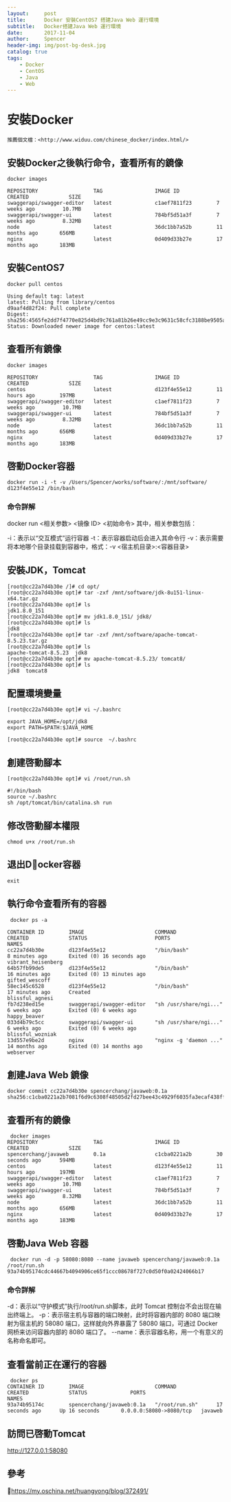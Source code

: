 ```yaml
---
layout:     post
title:      Docker 安裝CentOS7 搭建Java Web 運行環境
subtitle:   Docker搭建Java Web 運行環境
date:       2017-11-04
author:     Spencer
header-img: img/post-bg-desk.jpg
catalog: true
tags:
    - Docker
    - CentOS
    - Java
    - Web
---
```


# 安裝Docker
    推薦個文檔：<http://www.widuu.com/chinese_docker/index.html/>

## 安裝Docker之後執行命令，查看所有的鏡像

```shell
docker images

REPOSITORY                  TAG                 IMAGE ID            CREATED             SIZE
swaggerapi/swagger-editor   latest              c1aef7811f23        7 weeks ago         10.7MB
swaggerapi/swagger-ui       latest              784bf5d51a3f        7 weeks ago         8.32MB
node                        latest              36dc1bb7a52b        11 months ago       656MB
nginx                       latest              0d409d33b27e        17 months ago       183MB
```

## 安裝CentOS7

```shell
docker pull centos

Using default tag: latest
latest: Pulling from library/centos
d9aaf4d82f24: Pull complete
Digest: sha256:4565fe2dd7f4770e825d4bd9c761a81b26e49cc9e3c9631c58cfc3188be9505a
Status: Downloaded newer image for centos:latest
```

## 查看所有鏡像

```shell
docker images

REPOSITORY                  TAG                 IMAGE ID            CREATED             SIZE
centos                      latest              d123f4e55e12        11 hours ago        197MB
swaggerapi/swagger-editor   latest              c1aef7811f23        7 weeks ago         10.7MB
swaggerapi/swagger-ui       latest              784bf5d51a3f        7 weeks ago         8.32MB
node                        latest              36dc1bb7a52b        11 months ago       656MB
nginx                       latest              0d409d33b27e        17 months ago       183MB
```

## 啓動Docker容器

```shell
docker run -i -t -v /Users/Spencer/works/software/:/mnt/software/ d123f4e55e12 /bin/bash
```

### 命令詳解
docker run <相关参数> <镜像 ID> <初始命令>
其中，相关参数包括：

-i：表示以“交互模式”运行容器
-t：表示容器启动后会进入其命令行
-v：表示需要将本地哪个目录挂载到容器中，格式：-v <宿主机目录>:<容器目录>

## 安裝JDK，Tomcat

```shell
[root@cc22a7d4b30e /]# cd opt/
[root@cc22a7d4b30e opt]# tar -zxf /mnt/software/jdk-8u151-linux-x64.tar.gz
[root@cc22a7d4b30e opt]# ls
jdk1.8.0_151
[root@cc22a7d4b30e opt]# mv jdk1.8.0_151/ jdk8/
[root@cc22a7d4b30e opt]# ls
jdk8
[root@cc22a7d4b30e opt]# tar -zxf /mnt/software/apache-tomcat-8.5.23.tar.gz
[root@cc22a7d4b30e opt]# ls
apache-tomcat-8.5.23  jdk8
[root@cc22a7d4b30e opt]# mv apache-tomcat-8.5.23/ tomcat8/
[root@cc22a7d4b30e opt]# ls
jdk8  tomcat8
```

## 配置環境變量

```shell
[root@cc22a7d4b30e opt]# vi ~/.bashrc

export JAVA_HOME=/opt/jdk8
export PATH=$PATH:$JAVA_HOME

[root@cc22a7d4b30e opt]# source  ~/.bashrc
```

## 創建啓動腳本

```shell
[root@cc22a7d4b30e opt]# vi /root/run.sh

#!/bin/bash
source ~/.bashrc
sh /opt/tomcat/bin/catalina.sh run
```

## 修改啓動腳本權限

```shell
chmod u+x /root/run.sh
```

## 退出Docker容器

```shell
exit
```

## 執行命令查看所有的容器

```shell
 docker ps -a

CONTAINER ID        IMAGE                       COMMAND                  CREATED             STATUS                      PORTS               NAMES
cc22a7d4b30e        d123f4e55e12                "/bin/bash"              8 minutes ago       Exited (0) 16 seconds ago                       vibrant_heisenberg
64b57fb99de5        d123f4e55e12                "/bin/bash"              16 minutes ago      Exited (0) 13 minutes ago                       gifted_wescoff
58ec145c6528        d123f4e55e12                "/bin/bash"              17 minutes ago      Created                                         blissful_agnesi
fb7d238ed15e        swaggerapi/swagger-editor   "sh /usr/share/ngi..."   6 weeks ago         Exited (0) 6 weeks ago                          happy_beaver
033d4b79c5cc        swaggerapi/swagger-ui       "sh /usr/share/ngi..."   6 weeks ago         Exited (0) 6 weeks ago                          blissful_wozniak
13d557e9be2d        nginx                       "nginx -g 'daemon ..."   14 months ago       Exited (0) 14 months ago                        webserver
```

## 創建Java Web 鏡像
```shell
docker commit cc22a7d4b30e spencerchang/javaweb:0.1a
sha256:c1cba0221a2b7081f6d9c6308f48505d2fd27bee43c4929f6035fa3ecaf438ff
```

## 查看所有的鏡像

```shell
 docker images
REPOSITORY                  TAG                 IMAGE ID            CREATED             SIZE
spencerchang/javaweb        0.1a                c1cba0221a2b        30 seconds ago      594MB
centos                      latest              d123f4e55e12        11 hours ago        197MB
swaggerapi/swagger-editor   latest              c1aef7811f23        7 weeks ago         10.7MB
swaggerapi/swagger-ui       latest              784bf5d51a3f        7 weeks ago         8.32MB
node                        latest              36dc1bb7a52b        11 months ago       656MB
nginx                       latest              0d409d33b27e        17 months ago       183MB
```

## 啓動Java Web 容器

```shell
 docker run -d -p 58080:8080 --name javaweb spencerchang/javaweb:0.1a /root/run.sh
93a74b95174cdc44667b4094906ce65f1ccc08678f727c0d50f0a02424066b17
```

### 命令詳解
-d：表示以“守护模式”执行/root/run.sh脚本，此时 Tomcat 控制台不会出现在输出终端上。
-p：表示宿主机与容器的端口映射，此时将容器内部的 8080 端口映射为宿主机的 58080 端口，这样就向外界暴露了 58080 端口，可通过 Docker 网桥来访问容器内部的 8080 端口了。
--name：表示容器名称，用一个有意义的名称命名即可。

## 查看當前正在運行的容器

```shell
 docker ps
CONTAINER ID        IMAGE                       COMMAND             CREATED             STATUS              PORTS                     NAMES
93a74b95174c        spencerchang/javaweb:0.1a   "/root/run.sh"      17 seconds ago      Up 16 seconds       0.0.0.0:58080->8080/tcp   javaweb
```

## 訪問已啓動Tomcat
http://127.0.0.1:58080

## 參考
<https://my.oschina.net/huangyong/blog/372491/>